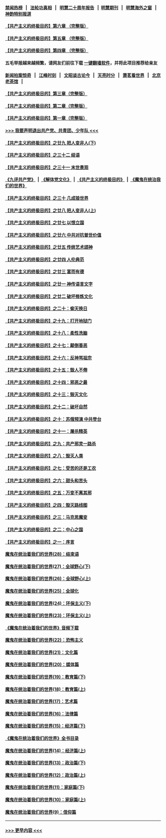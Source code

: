 #### [禁闻热榜](热点新闻.md?=0)  &nbsp;&nbsp;|&nbsp;&nbsp; [法轮功真相](https://github.com/gfw-breaker/truth/blob/master/README.md?=0) &nbsp;&nbsp;|&nbsp;&nbsp; [明慧二十周年报告](https://github.com/gfw-breaker/mh-reports/blob/master/README.md?=0) &nbsp;&nbsp;|&nbsp;&nbsp;[明慧期刊](https://github.com/gfw-breaker/mh-qikan) &nbsp;&nbsp;|&nbsp;&nbsp; [明慧海外之窗](https://github.com/gfw-breaker/mh-news/blob/master/README.md?=0) &nbsp;&nbsp;|&nbsp;&nbsp; [神韵特别报道](https://github.com/gfw-breaker/mh-news/blob/master/shenyun.md?=0)
#### [【共产主义的终极目的】第六章 （完整版）](../pages/nsc422/n11428913.md?t=02281502) 
#### [【共产主义的终极目的】第五章 （完整版）](../pages/nsc422/n11428912.md?t=02281502) 
#### [【共产主义的终极目的】第四章 （完整版）](../pages/nsc422/n11428907.md?t=02281502) 
#### 五毛举报越来越频繁，请网友们前往下载 [一键翻墙软件](https://github.com/gfw-breaker/ssr-accounts)，并将此项目推荐给亲友
#### [新闻拍案惊奇](https://github.com/gfw-breaker/banned-news/blob/master/pages/link4.md) &nbsp;&nbsp;|&nbsp;&nbsp; [江峰时刻](https://github.com/gfw-breaker/banned-news/blob/master/pages/link4.md) &nbsp;&nbsp;|&nbsp;&nbsp; [文昭谈古论今](https://github.com/gfw-breaker/banned-news/blob/master/pages/link4.md) &nbsp;&nbsp;|&nbsp;&nbsp; [天亮时分](https://github.com/gfw-breaker/banned-news/blob/master/pages/link4.md) &nbsp;&nbsp;|&nbsp;&nbsp; [萧茗看世界](https://github.com/gfw-breaker/banned-news/blob/master/pages/link4.md) &nbsp;&nbsp;|&nbsp;&nbsp; [北京老茶馆](https://github.com/gfw-breaker/banned-news/blob/master/pages/link4.md) &nbsp;&nbsp;|&nbsp;&nbsp; 
#### [【共产主义的终极目的】第三章（完整版）](../pages/nsc422/n11428848.md?t=02281502) 
#### [【共产主义的终极目的】第二章（完整版）](../pages/nsc422/n11428831.md?t=02281502) 
#### [【共产主义的终极目的】第一章（完整版）](../pages/nsc422/n11417651.md?t=02281502) 
#### [>>> 我要声明退出共产党、共青团、少年队 <<<](https://github.com/begood0513/goodnews/blob/master/quit/letter.md) 
#### [【共产主义的终极目的】之廿九 把人变非人(下)](../pages/nsc422/n11344140.md?t=02281502) 
#### [【共产主义的终极目的】之三十二 结语](../pages/nsc422/n11360535.md?t=02281502) 
#### [【共产主义的终极目的】之三十一 末世景观](../pages/nsc422/n11351129.md?t=02281502) 
#### [《九评共产党》](https://github.com/begood0513/9ping.md/blob/master/README.md) &nbsp;|&nbsp; [《解体党文化》](../../../../jtdwh.md/blob/master/README.md)  &nbsp;|&nbsp; [《共产主义的终极目的》](../../../../gczydzjmd.md/blob/master/README.md) &nbsp;|&nbsp; [《魔鬼在统治我们的世界》](../../../../mgztzwmdsj.md/blob/master/README.md) 
#### [【共产主义的终极目的】之三十 几成狼世界](../pages/nsc422/n11348280.md?t=02281502) 
#### [【共产主义的终极目的】之廿八 把人变非人(上)](../pages/nsc422/n11340492.md?t=02281502) 
#### [【共产主义的终极目的】之廿七 以恨立国](../pages/nsc422/n11336944.md?t=02281502) 
#### [【共产主义的终极目的】之廿六 中共对抗普世价值](../pages/nsc422/n11324785.md?t=02281502) 
#### [【共产主义的终极目的】之廿五 传统艺术颂神](../pages/nsc422/n11296396.md?t=02281502) 
#### [【共产主义的终极目的】之廿四 人伦典范](../pages/nsc422/n11296397.md?t=02281502) 
#### [【共产主义的终极目的】之廿三 富而有德](../pages/nsc422/n11283598.md?t=02281502) 
#### [【共产主义的终极目的】之廿一 神传语言文字](../pages/nsc422/n11263265.md?t=02281502) 
#### [【共产主义的终极目的】之廿二 破坏修炼文化](../pages/nsc422/n11245728.md?t=02281502) 
#### [【共产主义的终极目的】之二十：偷天换日](../pages/nsc422/n11238846.md?t=02281502) 
#### [【共产主义的终极目的】之十九：打开地狱门](../pages/nsc422/n11206376.md?t=02281502) 
#### [【共产主义的终极目的】之十八：柔性洗脑](../pages/nsc422/n11199994.md?t=02281502) 
#### [【共产主义的终极目的】之十七：颠倒善恶](../pages/nsc422/n11179782.md?t=02281502) 
#### [【共产主义的终极目的】之十六：反神骂祖宗](../pages/nsc422/n11166798.md?t=02281502) 
#### [【共产主义的终极目的】之十五：毁人不倦](../pages/nsc422/n11166792.md?t=02281502) 
#### [【共产主义的终极目的】之十四：邪恶之最](../pages/nsc422/n11150249.md?t=02281502) 
#### [【共产主义的终极目的】之十三：毁灭文化](../pages/nsc422/n11135227.md?t=02281502) 
#### [【共产主义的终极目的】之十二：破坏自然](../pages/nsc422/n11135214.md?t=02281502) 
#### [【共产主义的终极目的】之十：苏俄预演 中共登台](../pages/nsc422/n11118424.md?t=02281502) 
#### [【共产主义的终极目的】之十一：屠杀精英](../pages/nsc422/n11118442.md?t=02281502) 
#### [【共产主义的终极目的】之九：共产邪灵一路杀](../pages/nsc422/n11114139.md?t=02281502) 
#### [【共产主义的终极目的】之八：毁灭人类](../pages/nsc422/n11108503.md?t=02281502) 
#### [【共产主义的终极目的】之七：受苦的还是工农](../pages/nsc422/n11101809.md?t=02281502) 
#### [【共产主义的终极目的】之六：甜头和苦头](../pages/nsc422/n11096971.md?t=02281502) 
#### [【共产主义的终极目的】之五：万变不离其邪](../pages/nsc422/n11091285.md?t=02281502) 
#### [【共产主义的终极目的】之四：毁灭路线图](../pages/nsc422/n11086284.md?t=02281502) 
#### [【共产主义的终极目的】之三：马克思魔变](../pages/nsc422/n11061941.md?t=02281502) 
#### [【共产主义的终极目的】之二：中心之国](../pages/nsc422/n11047728.md?t=02281502) 
#### [【共产主义的终极目的】之一：序言](../pages/nsc422/n11086077.md?t=02281502) 
#### [魔鬼在统治着我们的世界(28)：结束语](../pages/nsc422/n10936246.md?t=02281502) 
#### [魔鬼在统治着我们的世界(27)：全球野心(下)](../pages/nsc422/n10928319.md?t=02281502) 
#### [魔鬼在统治着我们的世界(26)：全球野心(上)](../pages/nsc422/n10900318.md?t=02281502) 
#### [魔鬼在统治着我们的世界(25)：全球化](../pages/nsc422/n10788205.md?t=02281502) 
#### [魔鬼在统治着我们的世界(24)：环保主义(下)](../pages/nsc422/n10695307.md?t=02281502) 
#### [魔鬼在统治着我们的世界(23)：环保主义(上)](../pages/nsc422/n10688613.md?t=02281502) 
#### [《魔鬼在统治着我们的世界》音频下载](../pages/nsc422/n10635553.md?t=02281502) 
#### [魔鬼在统治着我们的世界(22)：恐怖主义](../pages/nsc422/n10614727.md?t=02281502) 
#### [魔鬼在统治着我们的世界(21)：文化篇](../pages/nsc422/n10597706.md?t=02281502) 
#### [魔鬼在统治着我们的世界(20)：媒体篇](../pages/nsc422/n10586579.md?t=02281502) 
#### [魔鬼在统治着我们的世界(19)：教育篇(下)](../pages/nsc422/n10564808.md?t=02281502) 
#### [魔鬼在统治着我们的世界(18)：教育篇(上)](../pages/nsc422/n10526970.md?t=02281502) 
#### [魔鬼在统治着我们的世界(17)：艺术篇](../pages/nsc422/n10499093.md?t=02281502) 
#### [魔鬼在统治着我们的世界(16)：法律篇](../pages/nsc422/n10485969.md?t=02281502) 
#### [魔鬼在统治着我们的世界(15)：经济篇(下)](../pages/nsc422/n10469975.md?t=02281502) 
#### [《魔鬼在统治着我们的世界》全书目录](../pages/nsc422/n10464261.md?t=02281502) 
#### [魔鬼在统治着我们的世界(14)：经济篇(上)](../pages/nsc422/n10457370.md?t=02281502) 
#### [魔鬼在统治着我们的世界(13)：政治篇(下)](../pages/nsc422/n10448270.md?t=02281502) 
#### [魔鬼在统治着我们的世界(12)：政治篇(上)](../pages/nsc422/n10444576.md?t=02281502) 
#### [魔鬼在统治着我们的世界(11)：家庭篇(下)](../pages/nsc422/n10440961.md?t=02281502) 
#### [魔鬼在统治着我们的世界(10)：家庭篇(上)](../pages/nsc422/n10435448.md?t=02281502) 
#### [魔鬼在统治着我们的世界(9)：信仰篇](../pages/nsc422/n10432159.md?t=02281502) 

----
#### [ >>> 更早内容 <<< ](../indexes/nsc422-earlier.md)
